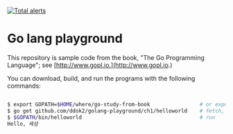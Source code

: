 [![Total alerts](https://img.shields.io/lgtm/alerts/g/ddok2/golang-playground.svg?logo=lgtm&logoWidth=18)](https://lgtm.com/projects/g/ddok2/golang-playground/alerts/)

# Go lang playground

This repository is sample code from
the book, "The Go Programming Language"; see [http://www.gopl.io.](http://www.gopl.io.)

You can download, build, and run the programs with the following commands:

```bash

$ export GOPATH=$HOME/where/go-study-from-book                # or export GOPATH=$(pwd) 
$ go get github.com/ddok2/golang-playground/ch1/helloworld    # fetch, build, install
$ $GOPATH/bin/helloworld                                      # run
Hello, 세상

```

